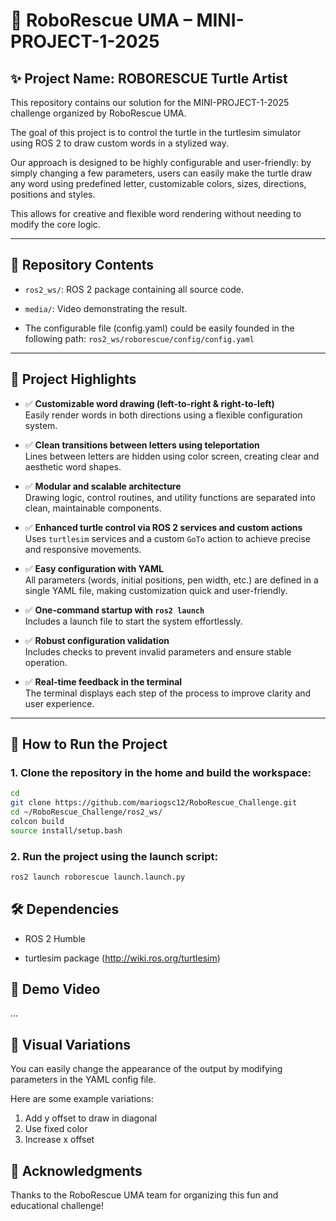 # 🐢 RoboRescue UMA – MINI-PROJECT-1-2025

## ✨ Project Name: **ROBORESCUE Turtle Artist**

This repository contains our solution for the MINI-PROJECT-1-2025 challenge organized by RoboRescue UMA.

The goal of this project is to control the turtle in the turtlesim simulator using ROS 2 to draw custom words in a stylized way.

Our approach is designed to be highly configurable and user-friendly: by simply changing a few parameters, users can easily make the turtle draw any word using predefined letter, customizable colors, sizes, directions, positions and styles.

This allows for creative and flexible word rendering without needing to modify the core logic.

---

## 📁 Repository Contents

- `ros2_ws/`: ROS 2 package containing all source code.
- `media/`: Video demonstrating the result.

- The configurable file (config.yaml) could be easily founded in the following path: `ros2_ws/roborescue/config/config.yaml`
---

## 🧠 Project Highlights

- ✅ **Customizable word drawing (left-to-right & right-to-left)**  
  Easily render words in both directions using a flexible configuration system.

- ✅ **Clean transitions between letters using teleportation**  
  Lines between letters are hidden using color screen, creating clear and aesthetic word shapes.

- ✅ **Modular and scalable architecture**  
  Drawing logic, control routines, and utility functions are separated into clean, maintainable components.

- ✅ **Enhanced turtle control via ROS 2 services and custom actions**  
  Uses `turtlesim` services and a custom `GoTo` action to achieve precise and responsive movements.

- ✅ **Easy configuration with YAML**  
  All parameters (words, initial positions, pen width, etc.) are defined in a single YAML file, making customization quick and user-friendly.

- ✅ **One-command startup with `ros2 launch`**  
  Includes a launch file to start the system effortlessly.

- ✅ **Robust configuration validation**  
  Includes checks to prevent invalid parameters and ensure stable operation.

- ✅ **Real-time feedback in the terminal**  
  The terminal displays each step of the process to improve clarity and user experience.

---

## 🚀 How to Run the Project

### 1. Clone the repository in the home and build the workspace:
```bash
cd
git clone https://github.com/mariogsc12/RoboRescue_Challenge.git
cd ~/RoboRescue_Challenge/ros2_ws/
colcon build
source install/setup.bash
```

### 2. Run the project using the launch script:
```bash
ros2 launch roborescue launch.launch.py
```

## 🛠️ Dependencies

  - ROS 2 Humble 

  - turtlesim package (http://wiki.ros.org/turtlesim)


## 🎥 Demo Video
...

## 🎨 Visual Variations
You can easily change the appearance of the output by modifying parameters in the YAML config file.

Here are some example variations:
1. Add y offset to draw in diagonal
2. Use fixed color
3. Increase x offset

## 🙌 Acknowledgments

Thanks to the RoboRescue UMA team for organizing this fun and educational challenge!

